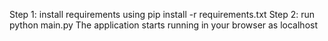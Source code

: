Step 1: install requirements using pip install -r requirements.txt
Step 2: run python main.py 
The application starts running in your browser as localhost
